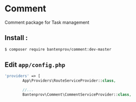 # Comment
Comment package for Task management


## Install :
```bash
$ composer require bantenprov/comment:dev-master
```

## Edit `app/config.php`
```php
'providers' => [
        App\Providers\RouteServiceProvider::class,
        
        //...
        Bantenprov\Comment\CommentServiceProvider::class,
```
